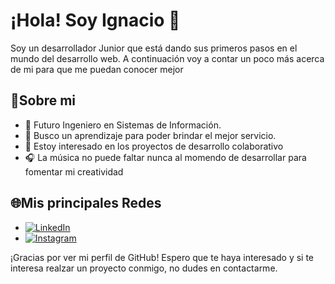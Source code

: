 # ¡Hola! Soy Ignacio 👋

Soy un desarrollador Junior que está dando sus primeros pasos en el mundo del desarrollo web. A continuación voy a contar un poco más acerca de mi para que me puedan conocer mejor

## 🧑Sobre mi 

  - 📓 Futuro Ingeniero en Sistemas de Información.
  - 📝 Busco un aprendizaje para poder brindar el mejor servicio.
  - 👥 Estoy interesado en los proyectos de desarrollo colaborativo 
  - 🎧 La música no puede faltar nunca al momendo de desarrollar para fomentar mi creatividad


## 🌐Mis principales Redes 


- [![LinkedIn](https://img.shields.io/badge/-LinkedIn-0A66C2?style=flat&logo=linkedin&logoColor=white)](https://www.linkedin.com/in/ignacio-gabriel-martinez-988a75275/)
- [![Instagram](https://img.shields.io/badge/-Instagram-E4405F?style=flat&logo=instagram&logoColor=white)](https://www.instagram.com/naachomartinez_/)


¡Gracias por ver mi perfil de GitHub!
Espero que te haya interesado y si te interesa realzar un proyecto conmigo, no dudes en contactarme.

<!--
**ignacio-martinez-02/ignacio-martinez-02** is a ✨ _special_ ✨ repository because its `README.md` (this file) appears on your GitHub profile.

Here are some ideas to get you started:

- 🔭 I’m currently working on ...
- 🌱 I’m currently learning ...
- 👯 I’m looking to collaborate on ...
- 🤔 I’m looking for help with ...
- 💬 Ask me about ...
- 📫 How to reach me: ...
- 😄 Pronouns: ...
- ⚡ Fun fact: ...
-->
